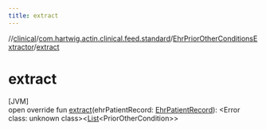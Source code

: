 ```yaml
---
title: extract
---
```

//[clinical](../../../index.html)/[com.hartwig.actin.clinical.feed.standard](../index.html)/[EhrPriorOtherConditionsExtractor](index.html)/[extract](extract.html)



# extract



[JVM]\
open override fun [extract](extract.html)(ehrPatientRecord: [EhrPatientRecord](../-ehr-patient-record/index.html)): &lt;Error class: unknown class&gt;&lt;[List](https://kotlinlang.org/api/latest/jvm/stdlib/kotlin.collections/-list/index.html)&lt;PriorOtherCondition&gt;&gt;




